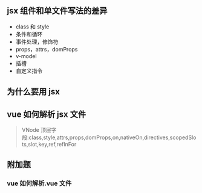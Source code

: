 ## jsx 组件和单文件写法的差异

- class 和 style
- 条件和循环
- 事件处理，修饰符
- props，attrs，domProps
- v-model
- 插槽
- 自定义指令

## 为什么要用 jsx

## vue 如何解析 jsx 文件

> VNode 顶层字段:class,style,attrs,props,domProps,on,nativeOn,directives,scopedSlots,slot,key,ref,refInFor

## 附加题

### vue 如何解析.vue 文件
